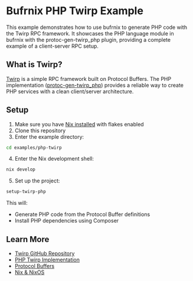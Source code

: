 # Bufrnix PHP Twirp Example

This example demonstrates how to use bufrnix to generate PHP code with the Twirp RPC framework. It showcases the PHP language module in bufrnix with the protoc-gen-twirp_php plugin, providing a complete example of a client-server RPC setup.

## What is Twirp?

[Twirp](https://github.com/twitchtv/twirp) is a simple RPC framework built on Protocol Buffers. The PHP implementation ([protoc-gen-twirp_php](https://github.com/twirphp/twirp)) provides a reliable way to create PHP services with a clean client/server architecture.

## Setup

1. Make sure you have [Nix installed](https://nixos.org/download.html) with flakes enabled
2. Clone this repository
3. Enter the example directory:

```bash
cd examples/php-twirp
```

4. Enter the Nix development shell:

```bash
nix develop
```

5. Set up the project:

```bash
setup-twirp-php
```

This will:

- Generate PHP code from the Protocol Buffer definitions
- Install PHP dependencies using Composer

## Learn More

- [Twirp GitHub Repository](https://github.com/twitchtv/twirp)
- [PHP Twirp Implementation](https://github.com/twirphp/twirp)
- [Protocol Buffers](https://developers.google.com/protocol-buffers)
- [Nix & NixOS](https://nixos.org/)
